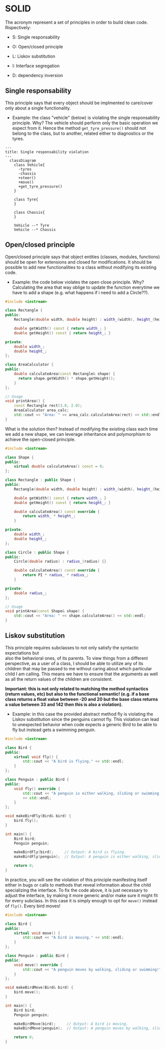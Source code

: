 # SOLID

The acronym represent a set of principles in order to build clean code.
Rispectively:

* S: Single responsability

* O: Open/closed principle

* L: Liskov substitution

* I: Interface segregation

* D: dependency inversion

## Single responsability

This principle says that every object should be implmented to care/cover only
about a single functionality.

* Example: the class "vehicle" (below) is violating the single responsability principle.
Why? The vehicle should perform only the basic operation we expect from it. Hence the
method ```get_tyre_pressure()``` should not belong to the class, but to another, related
either to diagnostics or the tyres.

```mermaid
---
title: Single responsability violation
---
  classDiagram
    class Vehicle{
      -tyres
      -chassis
      +steer()
      +move()
      +get_tyre_pressure()
    }

    class Tyre{
    }

    class Chassis{
    }

    Vehicle --* Tyre
    Vehicle --* Chassis
```

## Open/closed principle

Open/closed principle says that object entities (classes, modules, functions) should be
open for extensions and closed for modifications. It should be possible to add new
functionalities to a class without modifying its existing code.

* Example: the code below violates the open close principle. Why? Calculating the area
that way oblige to update the function everytime we have to add a shape (e.g. what 
happens if i need to add a Circle??).

```c++
#include <iostream>

class Rectangle {
public:
    Rectangle(double width, double height) : width_(width), height_(height) {}

    double getWidth() const { return width_; }
    double getHeight() const { return height_; }

private:
    double width_;
    double height_;
};

class AreaCalculator {
public:
    double calculateArea(const Rectangle& shape) {
      return shape.getWidth() * shape.getHeight();
    }
};

// Usage
void printArea() {
    const Rectangle rect(3.0, 2.0);
    AreaCalculator area_calc;
    std::cout << "Area: " << area_calc.calculateArea(rect) << std::endl;
}
```

What is the solution then?  Instead of modifying the existing class each time we
add a new shape, we can leverage inheritance and polymorphism to achieve the
open-closed principle.

```c++
#include <iostream>

class Shape {
public:
    virtual double calculateArea() const = 0;
};

class Rectangle : public Shape {
public:
    Rectangle(double width, double height) : width_(width), height_(height) {}

    double getWidth() const { return width_; }
    double getHeight() const { return height_; }

    double calculateArea() const override {
        return width_ * height_;
    }

private:
    double width_;
    double height_;
};

class Circle : public Shape {
public:
    Circle(double radius) : radius_(radius) {}

    double calculateArea() const override {
        return PI * radius_ * radius_;
    }

private:
    double radius_;
};

// Usage
void printArea(const Shape& shape) {
    std::cout << "Area: " << shape.calculateArea() << std::endl;
}

```

## Liskov substitution

This principle requires subclasses to not only satisfy the syntactic expectations but\
also the behavioral ones, of its parents. To view things from a different perspective,
as a user of a class, I should be able to utilize any of its children that may be passed
to me without caring about which particular child I am calling. This means we have to
ensure that the arguments as well as all the return values of the children are consistent.

__Important: this is not only related to matching the method syntactics (return values,
etc) but also to the functional semantic! (e.g. if a base class returns a float value
between -20 and 20 but the base class returns a value between 33 and 142 then this is
also a violation).__

* Example: in this case the provided abstract method fly is violating the Liskov
substitution since the penguins cannot fly. This violation can lead to unexpected behavior
when code expects a generic Bird to be able to fly but instead gets a swimming penguin.

```c++
#include <iostream>

class Bird {
public:
    virtual void fly() {
        std::cout << "A bird is flying." << std::endl;
    }
};

class Penguin : public Bird {
public:
    void fly() override {
        std::cout << "A penguin is either walking, sliding or swimming, not flying!"
        << std::endl;
    }
};

void makeBirdFly(Bird& bird) {
    bird.fly();
}

int main() {
    Bird bird;
    Penguin penguin;

    makeBirdFly(bird);     // Output: A bird is flying.
    makeBirdFly(penguin);  // Output: A penguin is either walking, sliding or swimming, not flying!

    return 0;
}
```

In practice, you will see the violation of this principle manifesting itself either
in bugs or calls to methods that reveal information about the child specializing the
interface. To fix the code above, it is just necessary to adjust the interface, by
making it more generic and/or make sure it might fit for every subclass. In this case
it is simply enough to opt for ```move()``` instead of ```fly()```. Every bird moves!

```c++
#include <iostream>

class Bird {
public:
    virtual void move() {
        std::cout << "A bird is moving." << std::endl;
    }
};

class Penguin : public Bird {
public:
    void move() override {
        std::cout << "A penguin moves by walking, sliding or swimming!" << std::endl;
    }
};

void makeBirdMove(Bird& bird) {
    bird.move();
}

int main() {
    Bird bird;
    Penguin penguin;

    makeBirdMove(bird);     // Output: A bird is moving.
    makeBirdMove(penguin);  // Output: A penguin moves by walking, sliding or swimming!

    return 0;
}
```
